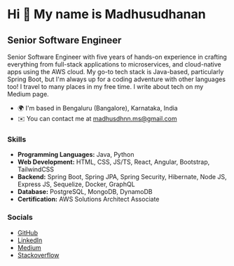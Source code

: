 Hi 👋 My name is Madhusudhanan
==============================

Senior Software Engineer
------------------------

Senior Software Engineer with five years of hands-on experience in crafting everything from full-stack applications to microservices, and cloud-native apps using the AWS cloud. My go-to tech stack is Java-based, particularly Spring Boot, but I'm always up for a coding adventure with other languages too! I travel to many places in my free time. I write about tech on my Medium page.

* 🌍  I'm based in Bengaluru (Bangalore), Karnataka, India
* ✉️  You can contact me at [madhusdhnn.ms@gmail.com](mailto:madhusdhnn.ms@gmail.com)

### Skills

* <b><span>Programming Languages:</span></b>&nbsp;<span>Java, Python</span>
* <b><span>Web Development:</span></b>&nbsp;<span>HTML, CSS, JS/TS, React, Angular, Bootstrap, TailwindCSS</span>
* <b><span>Backend:</span></b>&nbsp;<span>Spring Boot, Spring JPA, Spring Security, Hibernate, Node JS, Express JS, Sequelize, Docker, GraphQL</span>
* <b><span>Database:</span></b>&nbsp;<span>PostgreSQL, MongoDB, DynamoDB</span>
* <b><span>Certification:</span></b>&nbsp;<span>AWS Solutions Architect Associate</span>

### Socials

<ul>
  <li><a href="https://www.github.com/madhusdhnn" target="_blank" rel="noreferrer">GitHub</a></li>
  <li><a href="https://www.linkedin.com/in/madhusdhnn" target="_blank" rel="noreferrer">LinkedIn</a></li>
  <li><a href="http://www.medium.com/@madhusdhnn" target="_blank" rel="noreferrer">Medium</a></li>
  <li><a href="https://www.stackoverflow.com/users/6487148/the-tech-maddy" target="_blank" rel="noreferrer">Stackoverflow</a></li>
</ul>
